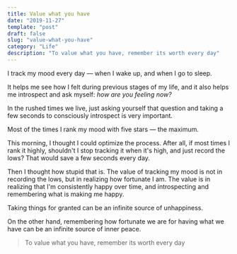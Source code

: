 ```yaml
---
title: Value what you have
date: "2019-11-27"
template: "post"
draft: false
slug: "value-what-you-have"
category: "Life"
description: "To value what you have, remember its worth every day"
---
```


I track my mood every day — when I wake up, and when I go to sleep.

It helps me see how I felt during previous stages of my life, and it also helps me introspect and ask myself: *how are you feeling now?*

In the rushed times we live, just asking yourself that question and taking a few seconds to consciously introspect is very important.

Most of the times I rank my mood with five stars — the maximum.

This morning, I thought I could optimize the process. After all, if most times I rank it highly, shouldn't I stop tracking it when it's high, and just record the lows? That would save a few seconds every day.

Then I thought how stupid that is. The value of tracking my mood is not in recording the lows, but in realizing how fortunate I am. The value is in realizing that I'm consistently happy over time, and introspecting and remembering what is making me happy.

Taking things for granted can be an infinite source of unhappiness.

On the other hand, remembering how fortunate we are for having what we have can be an infinite source of inner peace.

> To value what you have, remember its worth every day
